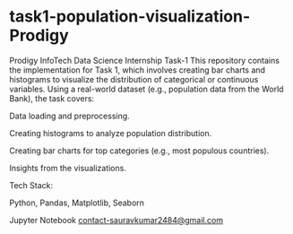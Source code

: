 # task1-population-visualization-Prodigy
Prodigy InfoTech Data Science Internship Task-1
This repository contains the implementation for Task 1, which involves creating bar charts and histograms to visualize the distribution of categorical or continuous variables. Using a real-world dataset (e.g., population data from the World Bank), the task covers:

Data loading and preprocessing.

Creating histograms to analyze population distribution.

Creating bar charts for top categories (e.g., most populous countries).

Insights from the visualizations.

Tech Stack:

Python, Pandas, Matplotlib, Seaborn

Jupyter Notebook
contact-sauravkumar2484@gmail.com
